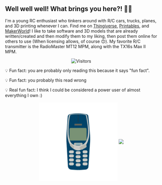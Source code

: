 ## Well well well! What brings you here?! 🙋‍♂️

I'm a young RC enthusiast who tinkers around with R/C cars, trucks, planes, and 3D printing whenever I can. Find me on [Thingiverse](https://www.thingiverse.com/techmagic3d/designs), [Printables](https://www.printables.com/@TechMagic3D), and [MakerWorld](https://makerworld.com/en/@TechMagic3D/upload)! I like to take software and 3D models that are already written/created and then modify them to my liking, then post them online for others to use (When licensing allows, of course 🙃). My favorite R/C transmitter is the RadioMaster MT12 MPM, along with the TX16s Max II MPM.

<p align="center">
  <img alt="Visitors" src="https://visitor-badge.laobi.icu/badge?page_id=inventor7777" />
</p>

💡 Fun fact: you are probably only reading this because it says "fun fact".

💡 Fun fact: you probably this read wrong

💡 Real fun fact: I think I could be considered a power user of almost everything I own :)

<p align="center">
  <img src="https://github.com/inventor7777/inventor7777/blob/dd0f074ea49bf7fea97dad45abd9ed3d76ceab2c/nokia.gif" 
       alt="Demo" 
       width="260" 
       style="vertical-align:middle;">

  <a href="https://github.com/inventor7777">
    <img src="https://github-readme-stats.vercel.app/api?username=inventor7777&count_private=true&show_icons=true&include_all_commits=true" 
         width="425" 
         style="vertical-align:middle;">
  </a>
</p>
